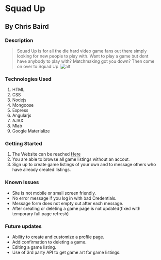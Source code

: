 # Squad Up
## By Chris Baird

### Description
> Squad Up is for all the die hard video game fans out there simply looking for new people to play with. Want to play a game but dont have anybody to play with? Matchmaking got you down? Then come on over to Squad Up.
![alt](http://i.imgur.com/B8dVYDa.png)

### Technologies Used
1. HTML
2. CSS
3. Nodejs
4. Mongoose
5. Express 
6. Angularjs
7. AJAX
8. Mlab
9. Google Materialize

### Getting Started
1. The Website can be reached  [Here](http://squad-up-project.herokuapp.com/)
2. You are able to browse all game listings without an accout.
3. Sign up to create game listings of your own and to message others who have already created listings.

### Known Issues
* Site is not mobile or small screen friendly.
* No error message if you log in with bad Credentials.
* Message form does not empty out after each message.
* After creating or deleting a game page is not updated(fixed with temporary full page refresh)

### Future updates
* Ability to create and customize a profile page.
* Add confirmation to deleting a game.
* Editing a game listing.
* Use of 3rd party API to get game art for game listings.
